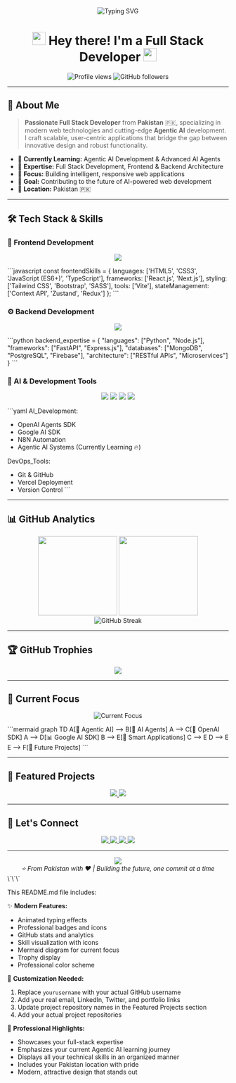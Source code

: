 <div align="center">
  <img src="https://readme-typing-svg.herokuapp.com?font=Fira+Code&size=30&duration=3000&pause=1000&color=00D9FF&center=true&vCenter=true&width=600&lines=Full+Stack+Developer;Agentic+AI+Developer;Frontend+%26+Backend+Expert;Pakistan+%F0%9F%87%B5%F0%9F%87%B0" alt="Typing SVG" />
</div>

<h1 align="center">
  <img src="https://media.giphy.com/media/hvRJCLFzcasrR4ia7z/giphy.gif" width="30px"/> 
  Hey there! I'm a Full Stack Developer
  <img src="https://media.giphy.com/media/hvRJCLFzcasrR4ia7z/giphy.gif" width="30px"/>
</h1>

<div align="center">
  <img src="https://komarev.com/ghpvc/?username=yourusername&label=Profile%20views&color=0e75b6&style=flat" alt="Profile views" />
  <img src="https://img.shields.io/github/followers/yourusername?label=Followers&style=social" alt="GitHub followers" />
</div>

---

## 🚀 About Me

> **Passionate Full Stack Developer** from **Pakistan** 🇵🇰, specializing in modern web technologies and cutting-edge **Agentic AI** development. I craft scalable, user-centric applications that bridge the gap between innovative design and robust functionality.

- 🔭 **Currently Learning:** Agentic AI Development & Advanced AI Agents
- 💼 **Expertise:** Full Stack Development, Frontend & Backend Architecture
- 🌱 **Focus:** Building intelligent, responsive web applications
- 🎯 **Goal:** Contributing to the future of AI-powered web development
- 📍 **Location:** Pakistan 🇵🇰

---

## 🛠️ Tech Stack & Skills

### 🎨 Frontend Development
<div align="center">
  <img src="https://skillicons.dev/icons?i=html,css,js,ts,react,nextjs,tailwind,bootstrap,sass,vite" />
</div>

\`\`\`javascript
const frontendSkills = {
  languages: ['HTML5', 'CSS3', 'JavaScript (ES6+)', 'TypeScript'],
  frameworks: ['React.js', 'Next.js'],
  styling: ['Tailwind CSS', 'Bootstrap', 'SASS'],
  tools: ['Vite'],
  stateManagement: ['Context API', 'Zustand', 'Redux']
};
\`\`\`

### ⚙️ Backend Development
<div align="center">
  <img src="https://skillicons.dev/icons?i=python,nodejs,express,fastapi,mongodb,postgresql,firebase" />
</div>

\`\`\`python
backend_expertise = {
    "languages": ["Python", "Node.js"],
    "frameworks": ["FastAPI", "Express.js"],
    "databases": ["MongoDB", "PostgreSQL", "Firebase"],
    "architecture": ["RESTful APIs", "Microservices"]
}
\`\`\`

### 🤖 AI & Development Tools
<div align="center">
  <img src="https://skillicons.dev/icons?i=git,github,vercel" />
  <img src="https://img.shields.io/badge/OpenAI-412991?style=for-the-badge&logo=openai&logoColor=white" />
  <img src="https://img.shields.io/badge/Google_AI-4285F4?style=for-the-badge&logo=google&logoColor=white" />
  <img src="https://img.shields.io/badge/N8N-FF6D6D?style=for-the-badge&logo=n8n&logoColor=white" />
</div>

\`\`\`yaml
AI_Development:
  - OpenAI Agents SDK
  - Google AI SDK  
  - N8N Automation
  - Agentic AI Systems (Currently Learning 🔥)

DevOps_Tools:
  - Git & GitHub
  - Vercel Deployment
  - Version Control
\`\`\`

---

## 📊 GitHub Analytics

<div align="center">
  <img height="180em" src="https://github-readme-stats.vercel.app/api?username=yourusername&show_icons=true&theme=tokyonight&include_all_commits=true&count_private=true"/>
  <img height="180em" src="https://github-readme-stats.vercel.app/api/top-langs/?username=yourusername&layout=compact&langs_count=8&theme=tokyonight"/>
</div>

<div align="center">
  <img src="https://github-readme-streak-stats.herokuapp.com/?user=yourusername&theme=tokyonight" alt="GitHub Streak" />
</div>

---

## 🏆 GitHub Trophies
<div align="center">
  <img src="https://github-profile-trophy.vercel.app/?username=yourusername&theme=tokyonight&no-frame=false&no-bg=false&margin-w=4&row=1" />
</div>

---

## 🎯 Current Focus

<div align="center">
  <img src="https://readme-typing-svg.herokuapp.com?font=Fira+Code&size=20&duration=2000&pause=1000&color=FF6B6B&center=true&vCenter=true&width=500&lines=🤖+Learning+Agentic+AI;🚀+Building+Smart+Applications;💡+Exploring+AI+Agents;🔥+Next.js+%26+AI+Integration" alt="Current Focus" />
</div>

\`\`\`mermaid
graph TD
    A[🧠 Agentic AI] --> B[🤖 AI Agents]
    A --> C[🔗 OpenAI SDK]
    A --> D[📊 Google AI SDK]
    B --> E[🚀 Smart Applications]
    C --> E
    D --> E
    E --> F[🌟 Future Projects]
\`\`\`

---

## 🌟 Featured Projects

<div align="center">
  <a href="https://github.com/yourusername/project1">
    <img src="https://github-readme-stats.vercel.app/api/pin/?username=yourusername&repo=project1&theme=tokyonight" />
  </a>
  <a href="https://github.com/yourusername/project2">
    <img src="https://github-readme-stats.vercel.app/api/pin/?username=yourusername&repo=project2&theme=tokyonight" />
  </a>
</div>

---

## 🤝 Let's Connect

<div align="center">
  <a href="mailto:your.email@gmail.com">
    <img src="https://img.shields.io/badge/Gmail-D14836?style=for-the-badge&logo=gmail&logoColor=white" />
  </a>
  <a href="https://linkedin.com/in/yourprofile">
    <img src="https://img.shields.io/badge/LinkedIn-0077B5?style=for-the-badge&logo=linkedin&logoColor=white" />
  </a>
  <a href="https://twitter.com/yourhandle">
    <img src="https://img.shields.io/badge/Twitter-1DA1F2?style=for-the-badge&logo=twitter&logoColor=white" />
  </a>
  <a href="https://yourportfolio.com">
    <img src="https://img.shields.io/badge/Portfolio-FF5722?style=for-the-badge&logo=google-chrome&logoColor=white" />
  </a>
</div>

---

<div align="center">
  <img src="https://capsule-render.vercel.app/api?type=waving&color=gradient&height=100&section=footer&text=Thanks%20for%20visiting!&fontSize=16&fontColor=fff&animation=twinkling" />
</div>

<div align="center">
  <i>⭐ From Pakistan with ❤️ | Building the future, one commit at a time</i>
</div>
\`\`\`

This README.md file includes:

✨ **Modern Features:**
- Animated typing effects
- Professional badges and icons
- GitHub stats and analytics
- Skill visualization with icons
- Mermaid diagram for current focus
- Trophy display
- Professional color scheme

🎯 **Customization Needed:**
1. Replace `yourusername` with your actual GitHub username
2. Add your real email, LinkedIn, Twitter, and portfolio links
3. Update project repository names in the Featured Projects section
4. Add your actual project repositories

🚀 **Professional Highlights:**
- Showcases your full-stack expertise
- Emphasizes your current Agentic AI learning journey
- Displays all your technical skills in an organized manner
- Includes your Pakistan location with pride
- Modern, attractive design that stands out


